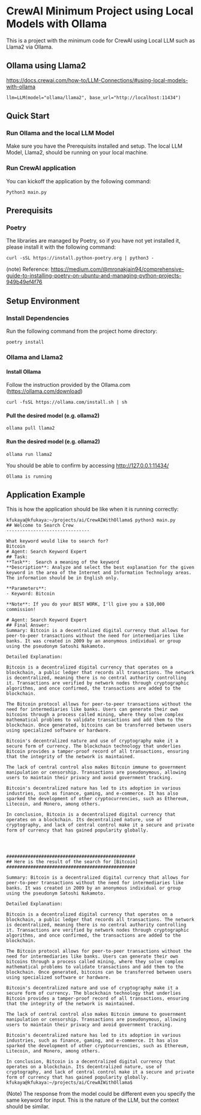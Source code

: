 # CrewAI Minimum Project using Local Models with Ollama
This is a project with the minimum code for CrewAI using Local LLM such as Llama2 via Ollama.

## Ollama using Llama2
https://docs.crewai.com/how-to/LLM-Connections/#using-local-models-with-ollama

```
llm=LLM(model="ollama/llama2", base_url="http://localhost:11434")
```

## Quick Start
### Run Ollama and the local LLM Model
Make sure you have the Prerequisits installed and setup. The local LLM Model, Llama2, should be running on your local machine.

### Run CrewAI application
You can kickoff the application by the following command:
```
Python3 main.py
``` 

## Prerequisits
### Poetry
The libraries are managed by Poetry, so if you have not yet installed it, please install it with the following command:
```
curl -sSL https://install.python-poetry.org | python3 -
```
(note) Reference: https://medium.com/@mronakjain94/comprehensive-guide-to-installing-poetry-on-ubuntu-and-managing-python-projects-949b49ef4f76


## Setup Environment
### Install Dependencies
Run the following command from the project home directory:
```
poetry install
```

### Ollama and Llama2
#### Install Ollama
Follow the instruction provided by the Ollama.com (https://ollama.com/download)

```(e.g. with Ubuntu)
curl -fsSL https://ollama.com/install.sh | sh
```

#### Pull the desired model (e.g. ollama2)
```
ollama pull llama2
```

#### Run the desired model (e.g. ollama2)
```
ollama run llama2
```
You should be able to confirm by accessing http://127.0.0.1:11434/
```(HTTP Response)
Ollama is running
```

## Application Example
This is how the application should be like when it is running correctly:
```
kfukaya@kfukaya:~/projects/ai/CrewAIWithOllama$ python3 main.py
## Welcome to Search Crew
-------------------------------

What keyword would like to search for?
Bitcoin
# Agent: Search Keyword Expert
## Task:
**Task**:  Search a meaning of the keyword
**Description**: Analyze and select the best explanation for the given keyword in the area of the Internet and Information Technology areas. The information should be in English only.

**Parameters**:
- Keyword: Bitcoin

**Note**: If you do your BEST WORK, I'll give you a $10,000 commission!

# Agent: Search Keyword Expert
## Final Answer:
Summary: Bitcoin is a decentralized digital currency that allows for peer-to-peer transactions without the need for intermediaries like banks. It was created in 2009 by an anonymous individual or group using the pseudonym Satoshi Nakamoto.

Detailed Explanation:

Bitcoin is a decentralized digital currency that operates on a blockchain, a public ledger that records all transactions. The network is decentralized, meaning there is no central authority controlling it. Transactions are verified by network nodes through cryptographic algorithms, and once confirmed, the transactions are added to the blockchain.

The Bitcoin protocol allows for peer-to-peer transactions without the need for intermediaries like banks. Users can generate their own bitcoins through a process called mining, where they solve complex mathematical problems to validate transactions and add them to the blockchain. Once generated, bitcoins can be transferred between users using specialized software or hardware.

Bitcoin's decentralized nature and use of cryptography make it a secure form of currency. The blockchain technology that underlies Bitcoin provides a tamper-proof record of all transactions, ensuring that the integrity of the network is maintained.

The lack of central control also makes Bitcoin immune to government manipulation or censorship. Transactions are pseudonymous, allowing users to maintain their privacy and avoid government tracking.

Bitcoin's decentralized nature has led to its adoption in various industries, such as finance, gaming, and e-commerce. It has also sparked the development of other cryptocurrencies, such as Ethereum, Litecoin, and Monero, among others.

In conclusion, Bitcoin is a decentralized digital currency that operates on a blockchain. Its decentralized nature, use of cryptography, and lack of central control make it a secure and private form of currency that has gained popularity globally.




################################################
## Here is the result of the search for [Bitcoin]
################################################

Summary: Bitcoin is a decentralized digital currency that allows for peer-to-peer transactions without the need for intermediaries like banks. It was created in 2009 by an anonymous individual or group using the pseudonym Satoshi Nakamoto.

Detailed Explanation:

Bitcoin is a decentralized digital currency that operates on a blockchain, a public ledger that records all transactions. The network is decentralized, meaning there is no central authority controlling it. Transactions are verified by network nodes through cryptographic algorithms, and once confirmed, the transactions are added to the blockchain.

The Bitcoin protocol allows for peer-to-peer transactions without the need for intermediaries like banks. Users can generate their own bitcoins through a process called mining, where they solve complex mathematical problems to validate transactions and add them to the blockchain. Once generated, bitcoins can be transferred between users using specialized software or hardware.

Bitcoin's decentralized nature and use of cryptography make it a secure form of currency. The blockchain technology that underlies Bitcoin provides a tamper-proof record of all transactions, ensuring that the integrity of the network is maintained.

The lack of central control also makes Bitcoin immune to government manipulation or censorship. Transactions are pseudonymous, allowing users to maintain their privacy and avoid government tracking.

Bitcoin's decentralized nature has led to its adoption in various industries, such as finance, gaming, and e-commerce. It has also sparked the development of other cryptocurrencies, such as Ethereum, Litecoin, and Monero, among others.

In conclusion, Bitcoin is a decentralized digital currency that operates on a blockchain. Its decentralized nature, use of cryptography, and lack of central control make it a secure and private form of currency that has gained popularity globally.
kfukaya@kfukaya:~/projects/ai/CrewAIWithOllama$

```
(Note) The response from the model could be different even you specify the same keyword for input. This is the nature of the LLM, but the context should be similar.
